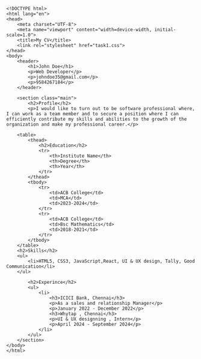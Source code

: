     <!DOCTYPE html>
    <html lang="en">
    <head>
        <meta charset="UTF-8">
        <meta name="viewport" content="width=device-width, initial-scale=1.0">
        <title>My CV</title>
        <link rel="stylesheet" href="task1.css">
    </head>
    <body>
        <header>
            <h1>John Doe</h1>
            <p>Web Developer</p>
            <p>johndoe35@gmail.com</p>
            <p>9584267184</p>
        </header>

        <section class="main">
            <h2>Profile</h2>
            <p>I would like to turn out to be software professional where, I can work as a team member and to secure a position where I can efficiently contribute my skills and abilities to the growth of the organization and make my professional career.</p>

        <table>
            <thead>
                <h2>Education</h2>
                <tr>
                    <th>Institute Name</th>
                    <th>Degree</th>
                    <th>Year</th>
                </tr>
            </thead>
            <tbody>
                <tr>
                    <td>ACB College</td>
                    <td>MCA</td>
                    <td>2023-2024</td>
                </tr>
                <tr>
                    <td>ACB College</td>
                    <td>Bsc Mathematics</td>
                    <td>2018-2021</td>
                </tr>
            </tbody>
        </table>
        <h2>Skills</h2>
        <ul>
            <li>HTML5, CSS3, JavaScript,React, UI & UX design, Tally, Good Communication</li>
        </ul>

            <h2>Experince</h2>
            <ul>
                <li>
                    <h3>ICICI Bank, Chennai</h3>
                    <p>As a sales and relationship Manager</p>
                    <p>January 2022 - December 2022</p>
                    <h3>Whytap , Chennai</h3>
                    <p>UI & UX designning , Intern</p>
                    <p>April 2024 - September 2024</p>
                </li>
            </ul>
        </section>
    </body>
    </html>
